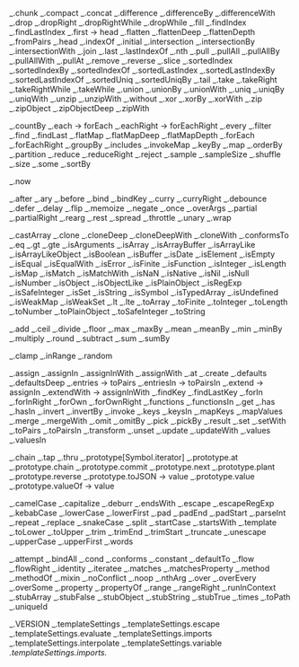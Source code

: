 _.chunk
_.compact
_.concat
_.difference
_.differenceBy
_.differenceWith
_.drop
_.dropRight
_.dropRightWhile
_.dropWhile
_.fill
_.findIndex
_.findLastIndex
_.first -> head
_.flatten
_.flattenDeep
_.flattenDepth
_.fromPairs
_.head
_.indexOf
_.initial
_.intersection
_.intersectionBy
_.intersectionWith
_.join
_.last
_.lastIndexOf
_.nth
_.pull
_.pullAll
_.pullAllBy
_.pullAllWith
_.pullAt
_.remove
_.reverse
_.slice
_.sortedIndex
_.sortedIndexBy
_.sortedIndexOf
_.sortedLastIndex
_.sortedLastIndexBy
_.sortedLastIndexOf
_.sortedUniq
_.sortedUniqBy
_.tail
_.take
_.takeRight
_.takeRightWhile
_.takeWhile
_.union
_.unionBy
_.unionWith
_.uniq
_.uniqBy
_.uniqWith
_.unzip
_.unzipWith
_.without
_.xor
_.xorBy
_.xorWith
_.zip
_.zipObject
_.zipObjectDeep
_.zipWith

_.countBy
_.each -> forEach
_.eachRight -> forEachRight
_.every
_.filter
_.find
_.findLast
_.flatMap
_.flatMapDeep
_.flatMapDepth
_.forEach
_.forEachRight
_.groupBy
_.includes
_.invokeMap
_.keyBy
_.map
_.orderBy
_.partition
_.reduce
_.reduceRight
_.reject
_.sample
_.sampleSize
_.shuffle
_.size
_.some
_.sortBy

_.now

_.after
_.ary
_.before
_.bind
_.bindKey
_.curry
_.curryRight
_.debounce
_.defer
_.delay
_.flip
_.memoize
_.negate
_.once
_.overArgs
_.partial
_.partialRight
_.rearg
_.rest
_.spread
_.throttle
_.unary
_.wrap

_.castArray
_.clone
_.cloneDeep
_.cloneDeepWith
_.cloneWith
_.conformsTo
_.eq
_.gt
_.gte
_.isArguments
_.isArray
_.isArrayBuffer
_.isArrayLike
_.isArrayLikeObject
_.isBoolean
_.isBuffer
_.isDate
_.isElement
_.isEmpty
_.isEqual
_.isEqualWith
_.isError
_.isFinite
_.isFunction
_.isInteger
_.isLength
_.isMap
_.isMatch
_.isMatchWith
_.isNaN
_.isNative
_.isNil
_.isNull
_.isNumber
_.isObject
_.isObjectLike
_.isPlainObject
_.isRegExp
_.isSafeInteger
_.isSet
_.isString
_.isSymbol
_.isTypedArray
_.isUndefined
_.isWeakMap
_.isWeakSet
_.lt
_.lte
_.toArray
_.toFinite
_.toInteger
_.toLength
_.toNumber
_.toPlainObject
_.toSafeInteger
_.toString

_.add
_.ceil
_.divide
_.floor
_.max
_.maxBy
_.mean
_.meanBy
_.min
_.minBy
_.multiply
_.round
_.subtract
_.sum
_.sumBy

_.clamp
_.inRange
_.random

_.assign
_.assignIn
_.assignInWith
_.assignWith
_.at
_.create
_.defaults
_.defaultsDeep
_.entries -> toPairs
_.entriesIn -> toPairsIn
_.extend -> assignIn
_.extendWith -> assignInWith
_.findKey
_.findLastKey
_.forIn
_.forInRight
_.forOwn
_.forOwnRight
_.functions
_.functionsIn
_.get
_.has
_.hasIn
_.invert
_.invertBy
_.invoke
_.keys
_.keysIn
_.mapKeys
_.mapValues
_.merge
_.mergeWith
_.omit
_.omitBy
_.pick
_.pickBy
_.result
_.set
_.setWith
_.toPairs
_.toPairsIn
_.transform
_.unset
_.update
_.updateWith
_.values
_.valuesIn

_.chain
_.tap
_.thru
_.prototype[Symbol.iterator]
_.prototype.at
_.prototype.chain
_.prototype.commit
_.prototype.next
_.prototype.plant
_.prototype.reverse
_.prototype.toJSON -> value
_.prototype.value
_.prototype.valueOf -> value

_.camelCase
_.capitalize
_.deburr
_.endsWith
_.escape
_.escapeRegExp
_.kebabCase
_.lowerCase
_.lowerFirst
_.pad
_.padEnd
_.padStart
_.parseInt
_.repeat
_.replace
_.snakeCase
_.split
_.startCase
_.startsWith
_.template
_.toLower
_.toUpper
_.trim
_.trimEnd
_.trimStart
_.truncate
_.unescape
_.upperCase
_.upperFirst
_.words


_.attempt
_.bindAll
_.cond
_.conforms
_.constant
_.defaultTo
_.flow
_.flowRight
_.identity
_.iteratee
_.matches
_.matchesProperty
_.method
_.methodOf
_.mixin
_.noConflict
_.noop
_.nthArg
_.over
_.overEvery
_.overSome
_.property
_.propertyOf
_.range
_.rangeRight
_.runInContext
_.stubArray
_.stubFalse
_.stubObject
_.stubString
_.stubTrue
_.times
_.toPath
_.uniqueId

_.VERSION
_.templateSettings
_.templateSettings.escape
_.templateSettings.evaluate
_.templateSettings.imports
_.templateSettings.interpolate
_.templateSettings.variable
_.templateSettings.imports._